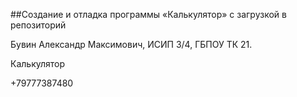 ##Создание и отладка программы «Калькулятор» с загрузкой в 
репозиторий

Бувин Александр Максимович, ИСИП 3/4, ГБПОУ ТК 21.

Калькулятор

+79777387480
